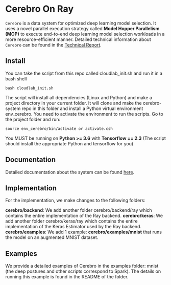 Cerebro On Ray
==============
 
``Cerebro`` is a data system for optimized deep learning model selection. It uses a novel parallel execution strategy
called **Model Hopper Parallelism (MOP)** to execute end-to-end deep learning model selection workloads in a more 
resource-efficient manner. Detailed technical information about ``Cerebro`` can be found in the 
[Technical Report](https://adalabucsd.github.io/papers/TR_2020_Cerebro.pdf).


Install
-------

You can take the script from this repo called cloudlab_init.sh and run it in a bash shell

    bash cloudlab_init.sh

The script will install all dependencies (Linux and Python) and make a project directory in your current folder. It will clone and make the cerebro-system repo in this folder and install a Python virtual environment env_cerebro. You need to activate the environment to run the scripts. Go to the project folder and run:

    source env_cerebro/bin/activate or activate.csh

You MUST be running on **Python >= 3.6** with **Tensorflow == 2.3** (The script should install the appropriate Python and tensorflow for you)


Documentation
-------------

Detailed documentation about the system can be found [here](https://adalabucsd.github.io/cerebro-system/).

Implementation
--------------

For the implementation, we make changes to the following folders: 

**cerebro/backend**: We add another folder cerebro/backend/ray which contains the entire implementation of the Ray backend.
**cerebro/keras**: We add another folder cerebro/keras/ray which contains the entire implementation of the Keras Estimator used by the Ray backend.
**cerebro/examples**: We add 1 example: **cerebro/examples/mnist** that runs the model on an augmented MNIST dataset.

Examples
-------------
We provide a detailed examples of Cerebro in the examples folder: mnist (the deep postures and other scripts correspond to Spark).
The details on running this example is found in the README of the folder.

